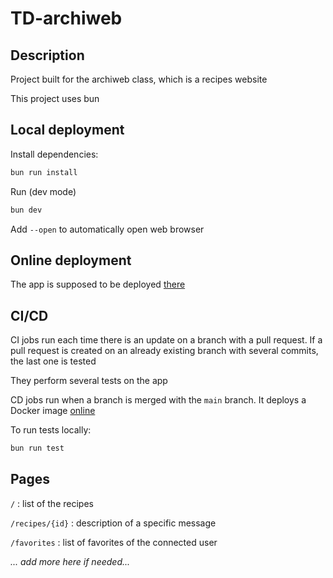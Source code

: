 # TD-archiweb

## Description

Project built for the archiweb class, which is a recipes website

This project uses bun

## Local deployment

Install dependencies:

```bash
bun run install
```

Run (dev mode)

```bash
bun dev
```

Add `--open` to automatically open web browser

## Online deployment

The app is supposed to be deployed [there](https://chi.cours.quimerch.com/)

## CI/CD

CI jobs run each time there is an update on a branch with a pull request. If a pull request is created on an already existing branch with several commits, the last one is tested

They perform several tests on the app

CD jobs run when a branch is merged with the `main` branch.
It deploys a Docker image
[online](https://hub.docker.com/repository/docker/magnoir/archiweb-td/general)

To run tests locally:

```bash
bun run test
```

## Pages

`/` : list of the recipes

`/recipes/{id}` : description of a specific message

`/favorites` : list of favorites of the connected user

_... add more here if needed..._
